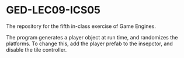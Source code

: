 # GED-LEC09-ICS05
The repository for the fifth in-class exercise of Game Engines. 

The program generates a player object at run time, and randomizes the platforms.
To change this, add the player prefab to the insepctor, and disable the tile controller.
